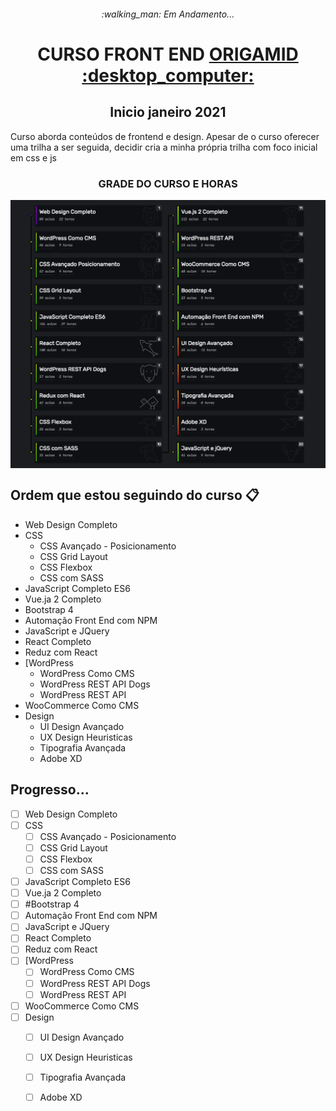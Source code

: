 <h6 align="center"> 
:walking_man: Em Andamento...  
</h6>

<h1 align="center"> CURSO FRONT END <a href="https://www.origamid.com.br">ORIGAMID :desktop_computer:</a> </h1>

<h2 align="center"> Inicio janeiro 2021</h2>
 <p> Curso aborda conteúdos de frontend e design. Apesar de o curso oferecer uma trilha a ser seguida, decidir cria a minha própria trilha com foco inicial em css e js</p>
 
 
<h3 align="center"> 
GRADE DO CURSO E HORAS
</h3>

<img align="center" src="https://github.com/AdilsonMJ/CURSO-FRONTEND-ORIGAMID/blob/main/screenshots/Grade%20Do%20Curso.png"  >



## Ordem que estou seguindo do curso :clipboard:
-  Web Design Completo
-  CSS
 	 -  CSS Avançado - Posicionamento
 	 -  CSS Grid Layout
 	 -  CSS Flexbox
 	 -  CSS com SASS
-  JavaScript Completo ES6
-  Vue.ja 2 Completo
-  Bootstrap 4
-  Automação Front End com NPM
-  JavaScript e JQuery
-  React Completo
-  Reduz com React
-  [WordPress
	  -  WordPress Como CMS
	  -  WordPress REST API Dogs
 	  -  WordPress REST API
-  WooCommerce Como CMS
-  Design
	  -  UI Design Avançado
 	  -  UX Design Heuristicas
	  -  Tipografia Avançada
	  -  Adobe XD
	  


## Progresso... 

- [ ] Web Design Completo
- [ ] CSS
  - [ ] CSS Avançado - Posicionamento
  - [ ] CSS Grid Layout
  - [ ] CSS Flexbox
  - [ ] CSS com SASS
- [ ] JavaScript Completo ES6
- [ ] Vue.ja 2 Completo
- [ ] #Bootstrap 4
- [ ] Automação Front End com NPM
- [ ] JavaScript e JQuery
- [ ] React Completo
- [ ] Reduz com React
- [ ] [WordPress
  - [ ] WordPress Como CMS
  - [ ] WordPress REST API Dogs
  - [ ] WordPress REST API
- [ ] WooCommerce Como CMS
- [ ] Design
  - [ ] UI Design Avançado
  - [ ] UX Design Heuristicas
  - [ ] Tipografia Avançada
  - [ ] Adobe XD

